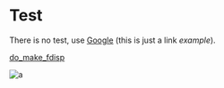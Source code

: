 # Test

There is no test, use [Google](https://www.google.com/) (this is just a link _example_).

[do_make_fdisp](example.puml ':include :type=code plantuml')

<img src="https://images.emojiterra.com/google/noto-emoji/v2.034/share/1f431.jpg"  alt="a"/>
